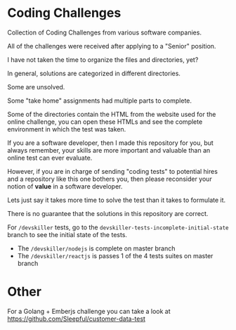 # Coding Challenges

Collection of Coding Challenges from various software companies.

All of the challenges were received after applying to a "Senior" position.

I have not taken the time to organize the files and directories, yet?

In general, solutions are categorized in different directories.

Some are unsolved.

Some "take home" assignments had multiple parts to complete.

Some of the directories contain the HTML from the website used for the online challenge,
you can open these HTMLs and see the complete environment in which the test was taken.

If you are a software developer, then I made this repository for you, but always remember, 
your skills are more important and valuable than an online test
can ever evaluate.

However, if you are in charge of sending "coding tests" to potential hires and a repository like
this one bothers you, then please reconsider your notion of **value** in a software developer.

Lets just say it takes more time to solve the test than it takes to formulate it.

There is no guarantee that the solutions in this repository are correct.

For `/devskiller` tests, go to the `devskiller-tests-incomplete-initial-state` branch to see the initial state of the tests.

- The `/devskiller/nodejs` is complete on master branch
- The `/devskiller/reactjs` is passes 1 of the 4 tests suites on master branch

# Other
For a Golang + Emberjs challenge you can take a look at https://github.com/Sleepful/customer-data-test
